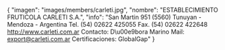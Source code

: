 {
    "imagen": "images/members/carleti.jpg",
    "nombre": "ESTABLECIMIENTO FRUTICOLA CARLETI S.A.",
    "info": "San Martin 951 (5560) Tunuyan - Mendoza - Argentina Tel. (54) 02622 425055 Fax. (54) 02622 422648 http://www.carleti.com.ar Contacto: D\u00e9bora Marino Mail: export@carleti.com.ar Certificaciones: GlobalGap"
}

